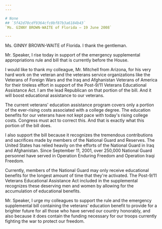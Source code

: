 ```yaml
---
---

# None
## `5f42d70cdf9364cfc0bf87b3a6184b43`
`Ms. GINNY BROWN-WAITE of Florida — 19 June 2008`

---
```



Ms. GINNY BROWN-WAITE of Florida. I thank the gentleman.

Mr. Speaker, I rise today in support of the emergency supplemental 
appropriations rule and bill that is currently before the House.

I would like to thank my colleague, Mr. Mitchell from Arizona, for 
his very hard work on the veteran and the veterans service 
organizations like the Veterans of Foreign Wars and the Iraq and 
Afghanistan Veterans of America for their tireless effort in support of 
the Post-9/11 Veterans Educational Assistance Act. I am the lead 
Republican on that portion of the bill. And it will boost educational 
assistance to our veterans.

The current veterans' education assistance program covers only a 
portion of the ever-rising costs associated with a college degree. The 
education benefits for our veterans have not kept pace with today's 
rising college costs. Congress must act to correct this. And that is 
exactly what this portion of the bill does.

I also support the bill because it recognizes the tremendous 
contributions and sacrifices made by members of the National Guard and 
Reserves. The United States has relied heavily on the efforts of the 
National Guard in Iraq and Afghanistan. Since September 11, 2001, over 
250,000 National Guard personnel have served in Operation Enduring 
Freedom and Operation Iraqi Freedom.

Currently, members of the National Guard may only receive educational 
benefits for the longest amount of time that they're activated. The 
Post-9/11 Veterans Educational Assistance Act included in the 
supplemental recognizes these deserving men and women by allowing for 
the accumulation of educational benefits.

Mr. Speaker, I urge my colleagues to support the rule and the 
emergency supplemental bill containing the veterans' education benefit 
to provide for a brighter future for all those who have served our 
country honorably, and also because it does contain the funding 
necessary for our troops currently fighting the war to protect our 
freedom.